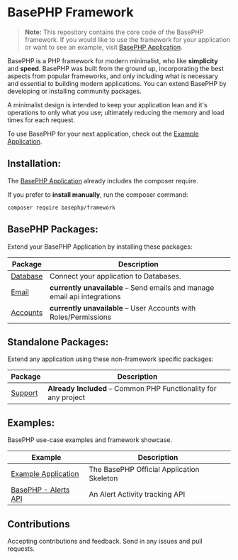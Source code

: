 # BasePHP Framework

> **Note:** This repository contains the core code of the BasePHP framework. If you would like to use the framework for your application or want to see an example, visit [BasePHP Application](https://github.com/basephp/basephp).

BasePHP is a PHP framework for modern minimalist, who like **simplicity** and **speed**. BasePHP was built from the ground up, incorporating the best aspects from popular frameworks, and only including what is necessary and essential to building modern applications. You can extend BasePHP by developing or installing community packages.

A minimalist design is intended to keep your application lean and it's operations to only what you use; ultimately reducing the memory and load times for each request.

To use BasePHP for your next application, check out the [Example Application](https://github.com/basephp/basephp).


## Installation:
The [BasePHP Application](https://github.com/basephp/basephp) already includes the composer require.

If you prefer to **install manually**, run the composer command:

```
composer require basephp/framework
```


## BasePHP Packages:
Extend your BasePHP Application by installing these packages:

|Package				                             |Description		       |
|---				                             |---		               |
|[Database](https://github.com/basephp/database) |Connect your application to Databases. |
|[Email](https://github.com/basephp/email)       |**currently unavailable** – Send emails and manage email api integrations |
|[Accounts](https://github.com/basephp/accounts) |**currently unavailable** – User Accounts with Roles/Permissions  |


## Standalone Packages:
Extend any application using these non-framework specific packages:

|Package				                             |Description		       |
|---				                             |---		               |
|[Support](https://github.com/basephp/support)   |**Already Included** – Common PHP Functionality for any project |


## Examples:
BasePHP use-case examples and framework showcase.

|Example				                             |Description		       |
|---				                             |---		               |
|[Example Application](https://github.com/basephp/basephp)   |The BasePHP Official Application Skeleton |
|[BasePHP - Alerts API](https://github.com/timothymarois/basephp-alerts-api)   |An Alert Activity tracking API |


## Contributions

Accepting contributions and feedback. Send in any issues and pull requests.
